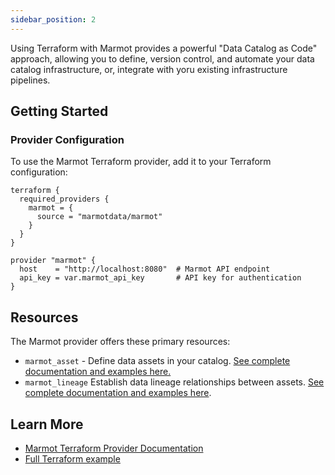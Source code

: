 ```yaml
---
sidebar_position: 2
---
```


Using Terraform with Marmot provides a powerful "Data Catalog as Code" approach, allowing you to define, version control, and automate your data catalog infrastructure, or, integrate with yoru existing infrastructure pipelines.

## Getting Started

### Provider Configuration

To use the Marmot Terraform provider, add it to your Terraform configuration:

```hcl
terraform {
  required_providers {
    marmot = {
      source = "marmotdata/marmot"
    }
  }
}

provider "marmot" {
  host    = "http://localhost:8080"  # Marmot API endpoint
  api_key = var.marmot_api_key       # API key for authentication
}
```

## Resources

The Marmot provider offers these primary resources:

- `marmot_asset` - Define data assets in your catalog. [See complete documentation and examples here.](https://registry.terraform.io/providers/marmotdata/marmot/latest/docs/resources/asset)
- `marmot_lineage` Establish data lineage relationships between assets. [See complete documentation and examples here](https://registry.terraform.io/providers/marmotdata/marmot/latest/docs/resources/lineage).

## Learn More

- [Marmot Terraform Provider Documentation](https://registry.terraform.io/providers/marmotdata/marmot/latest/docs)
- [Full Terraform example](https://github.com/marmotdata/terraform-provider-marmot/tree/main/examples/full)
